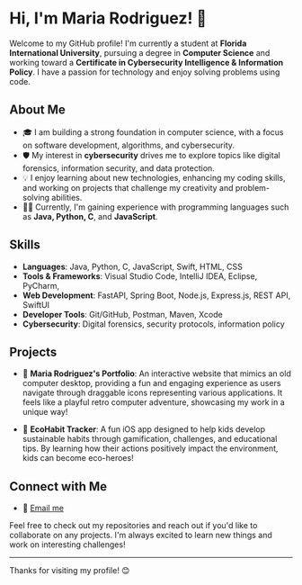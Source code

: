 # Hi, I'm Maria Rodriguez! 👋

Welcome to my GitHub profile! I'm currently a student at **Florida International University**, pursuing a degree in **Computer Science** and working toward a **Certificate in Cybersecurity Intelligence & Information Policy**. I have a passion for technology and enjoy solving problems using code.

## About Me

- 🎓 I am building a strong foundation in computer science, with a focus on software development, algorithms, and cybersecurity.
- 🛡️ My interest in **cybersecurity** drives me to explore topics like digital forensics, information security, and data protection.
- 💡 I enjoy learning about new technologies, enhancing my coding skills, and working on projects that challenge my creativity and problem-solving abilities.
- 🧑‍💻 Currently, I'm gaining experience with programming languages such as **Java, Python, C**, and **JavaScript**.

## Skills

- **Languages**: Java, Python, C, JavaScript, Swift, HTML, CSS
- **Tools & Frameworks**: Visual Studio Code, IntelliJ IDEA, Eclipse, PyCharm,
- **Web Development**: FastAPI, Spring Boot, Node.js, Express.js, REST API, SwiftUI
- **Developer Tools**: Git/GitHub, Postman, Maven, Xcode
- **Cybersecurity**: Digital forensics, security protocols, information policy

## Projects

- 🎨 **Maria Rodriguez's Portfolio**: An interactive website that mimics an old computer desktop, providing a fun and engaging experience as users navigate through draggable icons representing various applications. It feels like a playful retro computer adventure, showcasing my work in a unique way!
  
- 🌱 **EcoHabit Tracker**: A fun iOS app designed to help kids develop sustainable habits through gamification, challenges, and educational tips. By learning how their actions positively impact the environment, kids can become eco-heroes!

## Connect with Me

- 📧 [Email me](mailto:mrodr.contact@gmail.com)

Feel free to check out my repositories and reach out if you'd like to collaborate on any projects. I'm always excited to learn new things and work on interesting challenges!

---

Thanks for visiting my profile! 😊
